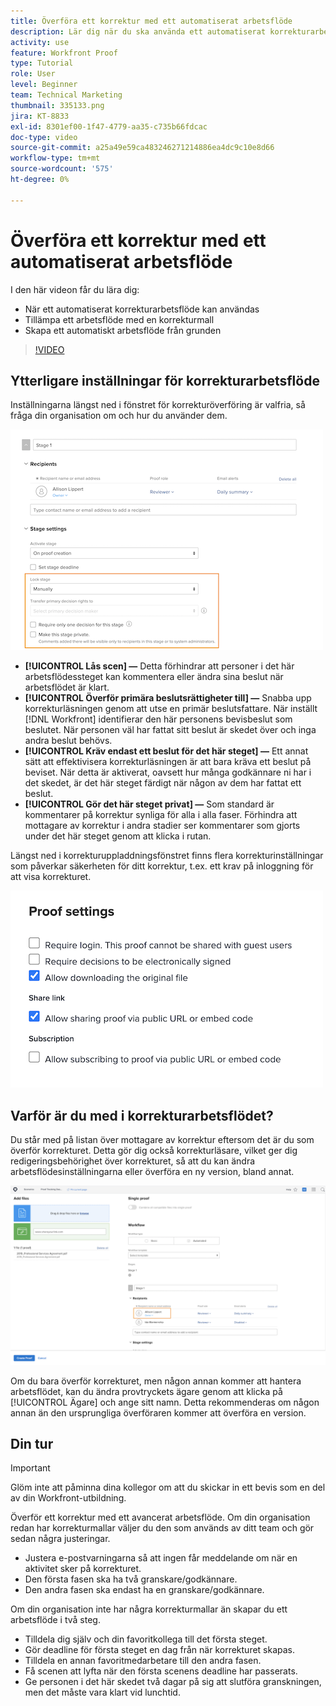 ```yaml
---
title: Överföra ett korrektur med ett automatiserat arbetsflöde
description: Lär dig när du ska använda ett automatiserat korrekturarbetsflöde, hur du använder en korrekturmall och hur du skapar ett automatiskt arbetsflöde från början.
activity: use
feature: Workfront Proof
type: Tutorial
role: User
level: Beginner
team: Technical Marketing
thumbnail: 335133.png
jira: KT-8833
exl-id: 8301ef00-1f47-4779-aa35-c735b66fdcac
doc-type: video
source-git-commit: a25a49e59ca483246271214886ea4dc9c10e8d66
workflow-type: tm+mt
source-wordcount: '575'
ht-degree: 0%

---
```


# Överföra ett korrektur med ett automatiserat arbetsflöde

I den här videon får du lära dig:

* När ett automatiserat korrekturarbetsflöde kan användas
* Tillämpa ett arbetsflöde med en korrekturmall
* Skapa ett automatiskt arbetsflöde från grunden

>[!VIDEO](https://video.tv.adobe.com/v/335133/?quality=12&learn=on)



## Ytterligare inställningar för korrekturarbetsflöde

Inställningarna längst ned i fönstret för korrekturöverföring är valfria, så fråga din organisation om och hur du använder dem.

![En bild av [!UICONTROL Nytt korrektur]fönster med [!UICONTROL Sceninställningar] markerad.](assets/additional-proof-workflow-settings.png)

* **[!UICONTROL Lås scen] —** Detta förhindrar att personer i det här arbetsflödessteget kan kommentera eller ändra sina beslut när arbetsflödet är klart.
* **[!UICONTROL Överför primära beslutsrättigheter till] —** Snabba upp korrekturläsningen genom att utse en primär beslutsfattare. När inställt [!DNL Workfront] identifierar den här personens bevisbeslut som beslutet. När personen väl har fattat sitt beslut är skedet över och inga andra beslut behövs.
* **[!UICONTROL Kräv endast ett beslut för det här steget] —** Ett annat sätt att effektivisera korrekturläsningen är att bara kräva ett beslut på beviset. När detta är aktiverat, oavsett hur många godkännare ni har i det skedet, är det här steget färdigt när någon av dem har fattat ett beslut.
* **[!UICONTROL Gör det här steget privat] —** Som standard är kommentarer på korrektur synliga för alla i alla faser. Förhindra att mottagare av korrektur i andra stadier ser kommentarer som gjorts under det här steget genom att klicka i rutan.

Längst ned i korrekturuppladdningsfönstret finns flera korrekturinställningar som påverkar säkerheten för ditt korrektur, t.ex. ett krav på inloggning för att visa korrekturet.

<!--
Learn more about these in the Proof settings section of the Configure a proof article.
-->

![En bild av [!UICONTROL Korrekturinställningar] i fönstret för korrekturöverföring.](assets/additional-proof-workflow-settings-2.png)

<!--
### Learn more
* Automated workflow overview
* Automated workflow stages overview
-->

<!--
### Guides
* Plan an advanced workflow worksheet
-->

## Varför är du med i korrekturarbetsflödet?

Du står med på listan över mottagare av korrektur eftersom det är du som överför korrekturet. Detta gör dig också korrekturläsare, vilket ger dig redigeringsbehörighet över korrekturet, så att du kan ändra arbetsflödesinställningarna eller överföra en ny version, bland annat.

![En bild av fönstret för korrekturöverföring med korrekturägaren markerad i listan över mottagare.](assets/proof-owner.png)

Om du bara överför korrekturet, men någon annan kommer att hantera arbetsflödet, kan du ändra provtryckets ägare genom att klicka på [!UICONTROL Ägare] och ange sitt namn. Detta rekommenderas om någon annan än den ursprungliga överföraren kommer att överföra en version.

## Din tur

>[!IMPORTANT]
>
>Glöm inte att påminna dina kollegor om att du skickar in ett bevis som en del av din Workfront-utbildning.


Överför ett korrektur med ett avancerat arbetsflöde. Om din organisation redan har korrekturmallar väljer du den som används av ditt team och gör sedan några justeringar.

* Justera e-postvarningarna så att ingen får meddelande om när en aktivitet sker på korrekturet.
* Den första fasen ska ha två granskare/godkännare.
* Den andra fasen ska endast ha en granskare/godkännare.

Om din organisation inte har några korrekturmallar än skapar du ett arbetsflöde i två steg.

* Tilldela dig själv och din favoritkollega till det första steget.
* Gör deadline för första steget en dag från när korrekturet skapas.
* Tilldela en annan favoritmedarbetare till den andra fasen.
* Få scenen att lyfta när den första scenens deadline har passerats.
* Ge personen i det här skedet två dagar på sig att slutföra granskningen, men det måste vara klart vid lunchtid.


